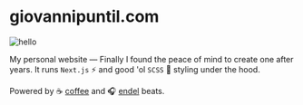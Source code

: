 # giovannipuntil.com

![hello](https://github.com/giopunt/giovannipuntil/assets/1746646/05c35864-ead6-4204-ab6e-3e0ebbbe2983)

My personal website — Finally I found the peace of mind to create one after years. It runs `Next.js` ⚡️ and good 'ol `SCSS` 💅 styling under the hood. 

Powered by ☕️ [coffee](https://roundhillroastery.com/collections/coffee) and 🎧 [endel](https://endel.io/) beats.
